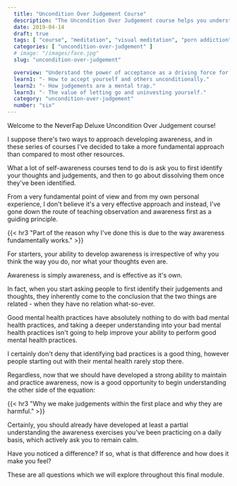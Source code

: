 ```yaml
---
  title: "Uncondition Over Judgement Course"
  description: "The Uncondition Over Judgement course helps you understand the power of acceptance as a driving force for self-control."
  date: 2019-04-14
  draft: true
  tags: [ "course", "meditation", "visual meditation", "porn addiction", "addiction", "awareness", "awareness exercises", "perspective", "nofap", "neverfap", "neverfap deluxe" ]
  categories: [ "uncondition-over-judgement" ]
  # image: "/images/face.jpg"
  slug: "uncondition-over-judgement"

  overview: "Understand the power of acceptance as a driving force for self-control."
  learn1: "- How to accept yourself and others unconditionally."
  learn2: "- How judgements are a mental trap."
  learn3: "- The value of letting go and uninvesting yourself."
  category: "uncondition-over-judgement"
  number: "six"
---
```


<!-- Will Require One Edit -->

Welcome to the NeverFap Deluxe Uncondition Over Judgement course!

I suppose there's two ways to approach developing awareness, and in these series of courses I've decided to take a more fundamental approach than compared to most other resources.

What a lot of self-awareness courses tend to do is ask you to first identify your thoughts and judgements, and then to go about dissolving them once they've been identified.

From a very fundamental point of view and from my own personal experience, I don't believe it's a very effective approach and instead, I've gone down the route of teaching observation and awareness first as a guiding principle.


{{< hr3 "Part of the reason why I've done this is due to the way awareness fundamentally works." >}}


For starters, your ability to develop awareness is irrespective of why you think the way you do, nor what your thoughts even are.

Awareness is simply awareness, and is effective as it's own.

In fact, when you start asking people to first identify their judgements and thoughts, they inherently come to the conclusion that the two things are related - when they have no relation what-so-ever.

Good mental health practices have absolutely nothing to do with bad mental health practices, and taking a deeper understanding into your bad mental health practices isn't going to help improve your ability to perform good mental health practices.

I certainly don't deny that identifying bad practices is a good thing, however people starting out with their mental health rarely stop there.

Regardless, now that we should have developed a strong ability to maintain and practice awareness, now is a good opportunity to begin understanding the other side of the equation:


{{< hr3 "Why we make judgements within the first place and why they are harmful." >}}


Certainly, you should already have developed at least a partial understanding the awareness exercises you've been practicing on a daily basis, which actively ask you to remain calm.

Have you noticed a difference? If so, what is that difference and how does it make you feel?

These are all questions which we will explore throughout this final module.

